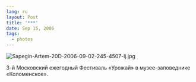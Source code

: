 ```yaml
---
lang: ru
layout: Post
title: '***'
date: Sep 15, 2006
tags:
  - photos
---
```


![Sapegin-Artem-20D-2006-09-02-245-4507-lj.jpg](upload://Sapegin-Artem-20D-2006-09-02-245-4507-lj.jpg)

3-й Московский ежегодный Фестиваль «Урожай» в музее-заповеднике «Коломенское».
